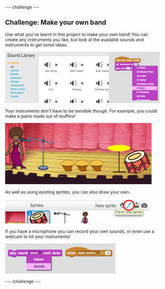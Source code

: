 --- challenge ---
## Challenge: Make your own band
Use what you've learnt in this project to make your own band! You can create any instruments you like, but look at the available sounds and instruments to get some ideas.

![screenshot](images/band-ideas.png)

Your instruments don't have to be sensible though. For example, you could make a piano made out of muffins!

![screenshot](images/band-piano.png)

As well as using existing sprites, you can also draw your own.

![screenshot](images/band-draw.png)

If you have a microphone you can record your own sounds, or even use a webcam to hit your instruments!

![screenshot](images/band-io.png)




--- /challenge ---